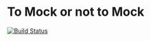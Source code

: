 # To Mock or not to Mock

[![Build Status](https://travis-ci.org/Akamon/to-mock-or-not-to-mock.svg?branch=master)](https://travis-ci.org/Akamon/to-mock-or-not-to-mock)
